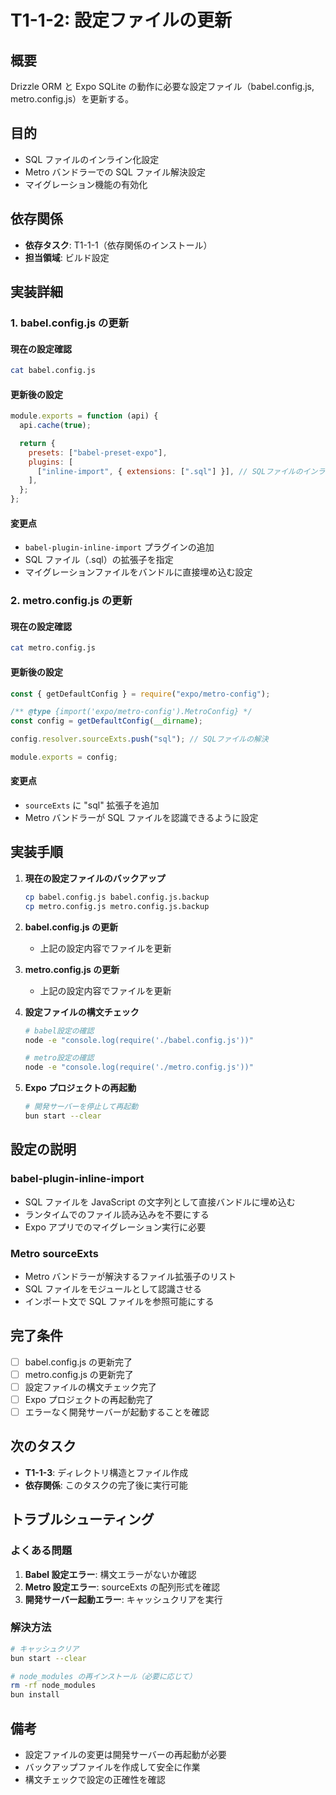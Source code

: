 # T1-1-2: 設定ファイルの更新

## 概要

Drizzle ORM と Expo SQLite の動作に必要な設定ファイル（babel.config.js, metro.config.js）を更新する。

## 目的

- SQL ファイルのインライン化設定
- Metro バンドラーでの SQL ファイル解決設定
- マイグレーション機能の有効化

## 依存関係

- **依存タスク**: T1-1-1（依存関係のインストール）
- **担当領域**: ビルド設定

## 実装詳細

### 1. babel.config.js の更新

#### 現在の設定確認

```bash
cat babel.config.js
```

#### 更新後の設定

```javascript
module.exports = function (api) {
  api.cache(true);

  return {
    presets: ["babel-preset-expo"],
    plugins: [
      ["inline-import", { extensions: [".sql"] }], // SQLファイルのインライン化
    ],
  };
};
```

#### 変更点

- `babel-plugin-inline-import` プラグインの追加
- SQL ファイル（.sql）の拡張子を指定
- マイグレーションファイルをバンドルに直接埋め込む設定

### 2. metro.config.js の更新

#### 現在の設定確認

```bash
cat metro.config.js
```

#### 更新後の設定

```javascript
const { getDefaultConfig } = require("expo/metro-config");

/** @type {import('expo/metro-config').MetroConfig} */
const config = getDefaultConfig(__dirname);

config.resolver.sourceExts.push("sql"); // SQLファイルの解決

module.exports = config;
```

#### 変更点

- `sourceExts` に "sql" 拡張子を追加
- Metro バンドラーが SQL ファイルを認識できるように設定

## 実装手順

1. **現在の設定ファイルのバックアップ**

   ```bash
   cp babel.config.js babel.config.js.backup
   cp metro.config.js metro.config.js.backup
   ```

2. **babel.config.js の更新**

   - 上記の設定内容でファイルを更新

3. **metro.config.js の更新**

   - 上記の設定内容でファイルを更新

4. **設定ファイルの構文チェック**

   ```bash
   # babel設定の確認
   node -e "console.log(require('./babel.config.js'))"

   # metro設定の確認
   node -e "console.log(require('./metro.config.js'))"
   ```

5. **Expo プロジェクトの再起動**
   ```bash
   # 開発サーバーを停止して再起動
   bun start --clear
   ```

## 設定の説明

### babel-plugin-inline-import

- SQL ファイルを JavaScript の文字列として直接バンドルに埋め込む
- ランタイムでのファイル読み込みを不要にする
- Expo アプリでのマイグレーション実行に必要

### Metro sourceExts

- Metro バンドラーが解決するファイル拡張子のリスト
- SQL ファイルをモジュールとして認識させる
- インポート文で SQL ファイルを参照可能にする

## 完了条件

- [ ] babel.config.js の更新完了
- [ ] metro.config.js の更新完了
- [ ] 設定ファイルの構文チェック完了
- [ ] Expo プロジェクトの再起動完了
- [ ] エラーなく開発サーバーが起動することを確認

## 次のタスク

- **T1-1-3**: ディレクトリ構造とファイル作成
- **依存関係**: このタスクの完了後に実行可能

## トラブルシューティング

### よくある問題

1. **Babel 設定エラー**: 構文エラーがないか確認
2. **Metro 設定エラー**: sourceExts の配列形式を確認
3. **開発サーバー起動エラー**: キャッシュクリアを実行

### 解決方法

```bash
# キャッシュクリア
bun start --clear

# node_modules の再インストール（必要に応じて）
rm -rf node_modules
bun install
```

## 備考

- 設定ファイルの変更は開発サーバーの再起動が必要
- バックアップファイルを作成して安全に作業
- 構文チェックで設定の正確性を確認
